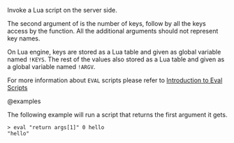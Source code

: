 Invoke a Lua script on the server side.

The second argument of is the number of keys,
follow by all the keys access by the function.
All the additional arguments should not represent key names.

On Lua engine, keys are stored as a Lua table and given as global variable named `!KEYS`.
The rest of the values also stored as a Lua table and given as a global variable named `!ARGV`.

For more information about `EVAL` scripts please refer to [Introduction to Eval Scripts](/topics/evalintro)

@examples

The following example will run a script that returns the first argument it gets.

```
> eval "return args[1]" 0 hello
"hello"
```
